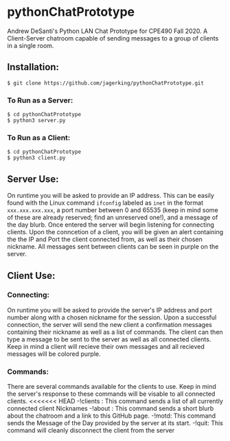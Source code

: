 # pythonChatPrototype
Andrew DeSanti's Python LAN Chat Prototype for CPE490 Fall 2020. A Client-Server chatroom capable of sending messages to a group of clients in a single room.  
## Installation:
`$ git clone https://github.com/jagerking/pythonChatPrototype.git`
### To Run as a Server:
```
$ cd pythonChatPrototype 
$ python3 server.py
```
### To Run as a Client:
```
$ cd pythonChatPrototype 
$ python3 client.py
```
## Server Use:
On runtime you will be asked to provide an IP address. This can be easily found with the Linux command `ifconfig` labeled as `inet` in the format `xxx.xxx.xxx.xxx`, a port number between 0 and 65535 (keep in mind some of these are already reserved; find an unreserved one!), and a message of the day blurb. Once entered the server will begin listening for connecting clients. Upon the conncetion of a client, you will be given an alert containing the the IP and Port the client connected from, as well as their chosen nickname. All messages sent between clients can be seen in purple on the server. 
## Client Use:
### Connecting:
On runtime you will be asked to provide the server's IP address and port number along with a chosen nickname for the session. Upon a successful connection, the server will send the new client a confirmation messages containing their nickname as well as a list of commands. The client can then type a message to be sent to the server as well as all connected clients. Keep in mind a client will recieve their own messages and all recieved messages will be colored purple. 
### Commands:
There are several commands available for the clients to use. Keep in mind the server's response to these commands will be visable to all connected clients.
<<<<<<< HEAD
-!clients : This command sends a list of all currently connected client Nicknames
-!about : This command sends a short blurb about the chatroom and a link to this GitHub page.
-!motd: This command sends the Message of the Day provided by the server at its start.
-!quit: This command will cleanly disconnect the client from the server